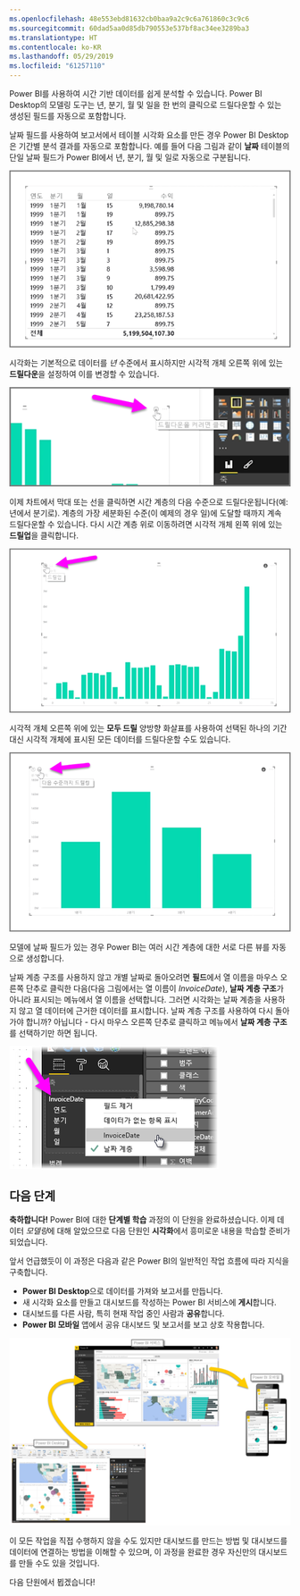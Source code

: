 ```yaml
---
ms.openlocfilehash: 48e553ebd81632cb0baa9a2c9c6a761860c3c9c6
ms.sourcegitcommit: 60dad5aa0d85db790553e537bf8ac34ee3289ba3
ms.translationtype: HT
ms.contentlocale: ko-KR
ms.lasthandoff: 05/29/2019
ms.locfileid: "61257110"
---
```

Power BI를 사용하여 시간 기반 데이터를 쉽게 분석할 수 있습니다. Power BI Desktop의 모델링 도구는 년, 분기, 월 및 일을 한 번의 클릭으로 드릴다운할 수 있는 생성된 필드를 자동으로 포함합니다.  

날짜 필드를 사용하여 보고서에서 테이블 시각화 요소를 만든 경우 Power BI Desktop은 기간별 분석 결과를 자동으로 포함합니다. 예를 들어 다음 그림과 같이 **날짜** 테이블의 단일 날짜 필드가 Power BI에서 년, 분기, 월 및 일로 자동으로 구분됩니다.

![](media/2-6a-explore-time-based-data/2-6a_1.png)

시각화는 기본적으로 데이터를 *년* 수준에서 표시하지만 시각적 개체 오른쪽 위에 있는 **드릴다운**을 설정하여 이를 변경할 수 있습니다.

![](media/2-6a-explore-time-based-data/2-6a_2.png)

이제 차트에서 막대 또는 선을 클릭하면 시간 계층의 다음 수준으로 드릴다운됩니다(예: 년에서 분기로).   계층의 가장 세분화된 수준(이 예제의 경우 일)에 도달할 때까지 계속 드릴다운할 수 있습니다.  다시 시간 계층 위로 이동하려면 시각적 개체 왼쪽 위에 있는 **드릴업**을 클릭합니다.

![](media/2-6a-explore-time-based-data/2-6a_3.png)

시각적 개체 오른쪽 위에 있는 **모두 드릴** 양방향 화살표를 사용하여 선택된 하나의 기간 대신 시각적 개체에 표시된 모든 데이터를 드릴다운할 수도 있습니다.

![](media/2-6a-explore-time-based-data/2-6a_4.png)

모델에 날짜 필드가 있는 경우 Power BI는 여러 시간 계층에 대한 서로 다른 뷰를 자동으로 생성합니다.

날짜 계층 구조를 사용하지 않고 개별 날짜로 돌아오려면 **필드**에서 열 이름을 마우스 오른쪽 단추로 클릭한 다음(다음 그림에서는 열 이름이 *InvoiceDate*), **날짜 계층 구조**가 아니라 표시되는 메뉴에서 열 이름을 선택합니다. 그러면 시각화는 날짜 계층을 사용하지 않고 열 데이터에 근거한 데이터를 표시합니다. 날짜 계층 구조를 사용하여 다시 돌아가야 합니까? 아닙니다 - 다시 마우스 오른쪽 단추로 클릭하고 메뉴에서 **날짜 계층 구조**를 선택하기만 하면 됩니다.

![](media/2-6a-explore-time-based-data/2-6a_5.png)

## <a name="next-steps"></a>다음 단계
**축하합니다!** Power BI에 대한 **단계별 학습** 과정의 이 단원을 완료하셨습니다. 이제 데이터 *모델링*에 대해 알았으므로 다음 단원인 **시각화**에서 흥미로운 내용을 학습할 준비가 되었습니다.

앞서 언급했듯이 이 과정은 다음과 같은 Power BI의 일반적인 작업 흐름에 따라 지식을 구축합니다.

* **Power BI Desktop**으로 데이터를 가져와 보고서를 만듭니다.
* 새 시각화 요소를 만들고 대시보드를 작성하는 Power BI 서비스에 **게시**합니다.
* 대시보드를 다른 사람, 특히 현재 작업 중인 사람과 **공유**합니다.
* **Power BI 모바일** 앱에서 공유 대시보드 및 보고서를 보고 상호 작용합니다.

![](media/2-6a-explore-time-based-data/c0a1_1.png)

이 모든 작업을 직접 수행하지 않을 수도 있지만 대시보드를 만드는 방법 및 대시보드를 데이터에 연결하는 방법을 이해할 수 있으며, 이 과정을 완료한 경우 자신만의 대시보드를 만들 수도 있을 것입니다. 

다음 단원에서 뵙겠습니다!


